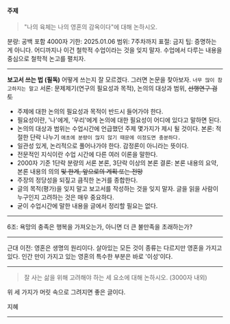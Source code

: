 #### 주제
> "나의 육체는 나의 영혼의 감옥이다"에 대해 논하시오.

분량: 공백 포함 4000자
기한: 2025.01.06
범위: 7주차까지
표절: 금지
팁: 증명하는 게 아니다. 어디까지나 이건 철학적 수업이라는 것을 잊지 말자. 수업에서 다루는 내용을 중심으로 철학적 논고를 펼치자.

---

**보고서 쓰는 법 (필독)**
어떻게 쓰는지 잘 모르겠다. 그러면 논문을 찾아보자. `너무 많이 참고하지는 말고`
서론: 문제제기(연구의 필요성과 목적), 논의의 대상과 범위, ~~선행연구 검토~~
- 주제에 대한 논의의 필요성과 목적이 반드시 들어가야 한다.
- 필요성이란, '나'에게, '우리'에게 논의에 대한 필요성이 어디에 있다고 말하면 된다.
- 논의의 대상과 범위는 수업시간에 언급했던 주제 몇가지가 제시 될 것이다.
본론: 적절한 단락 나누기 `애초에 분량이 많지 않기 때문에 이정도면 충분하다.`
- 일관성 있게, 논리적으로 풀어나가야 한다. 감정론이 아니라는 뜻이다.
- 전문적인 지식이란 수업 시간에 다른 여러 이론을 말한다.
- 2000자 기준 1단락 분량의 서론 본론, 3단락 이상의 본론
결론: 본론 내용의 요약, 본론 내용의 의의 ~~및 한계, 앞으로의 계획 또는 전망~~
- 주장의 정당성을 되짚고 큼직한 논거를 종합한다.
- 글의 목적(평가)을 잊지 말고 보고서를 작성하는 것을 잊지 말자. 글을 읽을 사람이 누구인지 고려하는 것은 매우 중요하다.
- 굳이 수업시간에 말한 내용을 글에서 정리할 필요는 없다.

---

6조: 욕망의 충족은 행복을 가져오는가, 아니면 더 큰 불만족을 초래하는가?

---

근대 이전: 영혼은 생명의 원리이다. 살아있는 모든 것이 종류는 다르지만 영혼을 가지고 있다. 인간 만이 가지고 있는 영혼의 특수한 부분은 바로 '이성'이다.

---

> 잘 사는 삶을 위해 고려해야 하는 세 요소에 대해 논하시오. (3000자 내외)

위 세 가지가 머릿 속으로 그려지면 좋은 글이다.

지혜

---
